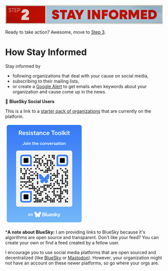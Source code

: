 ![Step 2. Stay informed.](../../assets/Step2.png)

Ready to take action? Awesome, move to [Step 3](../step3/README.md).

# How Stay Informed

Stay informed by 
- following organizations that deal with your cause on social media,
- subscribing to their mailing lists, 
- or create a [Google Alert](https://support.google.com/websearch/answer/4815696?hl=en) to get emails when keywords about your organization and cause come up in the news.


🦋 **BlueSky Social Users**

This is a link to a [starter pack of organizations](https://go.bsky.app/8i9FuqR) that are currently on the platform.

![QR code to the Resistance Toolkit Starter Pack on BlueSky Social. Scan with your phone's camera to open up the link.](../../assets/qr-code.png)

***A note about BlueSky:** I am providing links to BlueSky because it's algorithms are open source and transparent. Don't like your feed? You can create your own or find a feed created by a fellow user.

I encourage you to use social media platforms that are open sourced and decentralized (like [BlueSky](https://bsky.app/) or [Mastodon](https://joinmastodon.org/)). However, your organization might not have an account on these newer platforms, so go where your orgs are. 

